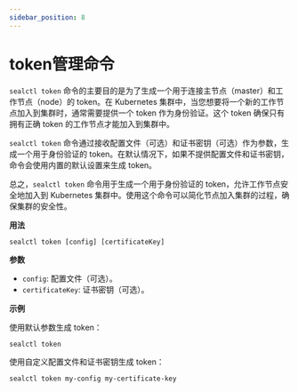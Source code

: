 ```yaml
---
sidebar_position: 8
---
```


# token管理命令

`sealctl token` 命令的主要目的是为了生成一个用于连接主节点（master）和工作节点（node）的 token。在 Kubernetes 集群中，当您想要将一个新的工作节点加入到集群时，通常需要提供一个 token 作为身份验证。这个 token 确保只有拥有正确 token 的工作节点才能加入到集群中。

`sealctl token` 命令通过接收配置文件（可选）和证书密钥（可选）作为参数，生成一个用于身份验证的 token。在默认情况下，如果不提供配置文件和证书密钥，命令会使用内置的默认设置来生成 token。

总之，`sealctl token` 命令用于生成一个用于身份验证的 token，允许工作节点安全地加入到 Kubernetes 集群中。使用这个命令可以简化节点加入集群的过程，确保集群的安全性。



**用法**

```shell
sealctl token [config] [certificateKey]
```

**参数**

- `config`: 配置文件（可选）。
- `certificateKey`: 证书密钥（可选）。

**示例**

使用默认参数生成 token：

```shell
sealctl token
```

使用自定义配置文件和证书密钥生成 token：

```shell
sealctl token my-config my-certificate-key
```

